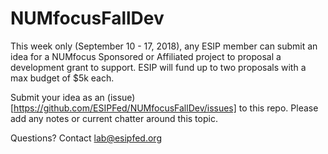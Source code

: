 # NUMfocusFallDev

This week only (September 10 - 17, 2018), any ESIP member can submit an idea for a NUMfocus Sponsored or Affiliated project to proposal a development grant to support. ESIP will fund up to two proposals with a max budget of $5k each. 

Submit your idea as an (issue)[https://github.com/ESIPFed/NUMfocusFallDev/issues] to this repo. Please add any notes or current chatter around this topic. 

Questions? Contact lab@esipfed.org
